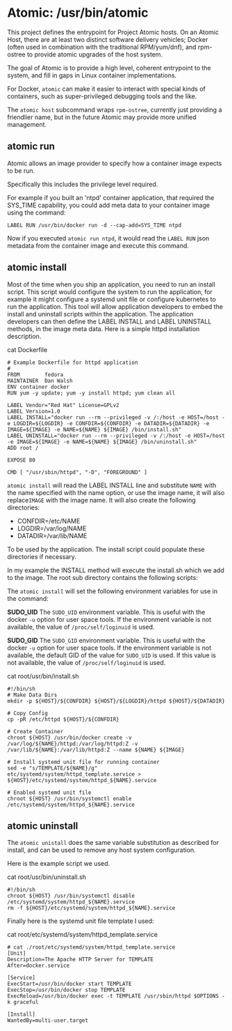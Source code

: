 # Atomic: /usr/bin/atomic

This project defines the entrypoint for Project Atomic hosts.  On an
Atomic Host, there are at least two distinct software
delivery vehicles; Docker (often used in combination with the
traditional RPM/yum/dnf), and rpm-ostree to provide atomic upgrades of the
host system.

The goal of Atomic is to provide a high level, coherent entrypoint to
the system, and fill in gaps in Linux container implementations.

For Docker, `atomic` can make it easier to interact with special kinds
of containers, such as super-privileged debugging tools and the like.

The `atomic host` subcommand wraps `rpm-ostree`, currently just
providing a friendlier name, but in the future Atomic may provide more
unified management.

## atomic run

Atomic allows an image provider to specify how a container image expects to be
run.

Specifically this includes the privilege level required.

For example if you built an 'ntpd' container application, that required the
SYS_TIME capability, you could add meta data to your container image using the
command:

`LABEL RUN /usr/bin/docker run -d --cap-add=SYS_TIME ntpd`

Now if you executed `atomic run ntpd`, it would read the `LABEL RUN` json
metadata from the container image and execute this command.

## atomic install

Most of the time when you ship an application, you need to run an install
script.  This script would configure the system to run the application, for
example it might configure a systemd unit file or configure kubernetes to
run the application.  This tool will allow application developers to embed the
install and uninstall scripts within the application.  The application
developers can then define the LABEL INSTALL and LABEL UNINSTALL methods, in
the image meta data.  Here is a simple httpd installation description.

cat Dockerfile
```
# Example Dockerfile for httpd application
#
FROM 		fedora
MAINTAINER	Dan Walsh
ENV container docker
RUN yum -y update; yum -y install httpd; yum clean all

LABEL Vendor="Red Hat" License=GPLv2
LABEL Version=1.0
LABEL INSTALL="docker run --rm --privileged -v /:/host -e HOST=/host -e LOGDIR=${LOGDIR} -e CONFDIR=${CONFDIR} -e DATADIR=${DATADIR} -e IMAGE=${IMAGE} -e NAME=${NAME} ${IMAGE} /bin/install.sh"
LABEL UNINSTALL="docker run --rm --privileged -v /:/host -e HOST=/host -e IMAGE=${IMAGE} -e NAME=${NAME} ${IMAGE} /bin/uninstall.sh"
ADD root /

EXPOSE 80

CMD [ "/usr/sbin/httpd", "-D", "FOREGROUND" ]
```

`atomic install` will read the LABEL INSTALL line and substitute `NAME` with
the name specified with the name option, or use the image name, it will also
replace`IMAGE` with the image name.  It will also create the following
directories:

* CONFDIR=/etc/NAME
* LOGDIR=/var/log/NAME
* DATADIR=/var/lib/NAME

To be used by the application.  The install script could populate these
directories if necessary.

In my example the INSTALL method will execute the install.sh which we add to
the image.  The root sub directory contains the following scripts:

The `atomic install` will set the following environment variables for use in the command:

**SUDO_UID**
  The `SUDO_UID` environment variable.  This is useful with the docker `-u` option for user space tools.  If the environment variable is not available, the value of `/proc/self/loginuid` is used.

**SUDO_GID**
  The `SUDO_GID` environment variable.  This is useful with the docker `-u` option for user space tools.  If the environment variable is not available, the default GID of the value for `SUDO_UID` is used.  If this value is not available, the value of `/proc/self/loginuid` is used.

cat root/usr/bin/install.sh
```
#!/bin/sh
# Make Data Dirs
mkdir -p ${HOST}/${CONFDIR} ${HOST}/${LOGDIR}/httpd ${HOST}/${DATADIR}

# Copy Config
cp -pR /etc/httpd ${HOST}/${CONFDIR}

# Create Container
chroot ${HOST} /usr/bin/docker create -v /var/log/${NAME}/httpd:/var/log/httpd:Z -v /var/lib/${NAME}:/var/lib/httpd:Z --name ${NAME} ${IMAGE}

# Install systemd unit file for running container
sed -e "s/TEMPLATE/${NAME}/g" etc/systemd/system/httpd_template.service > ${HOST}/etc/systemd/system/httpd_${NAME}.service

# Enabled systemd unit file
chroot ${HOST} /usr/bin/systemctl enable /etc/systemd/system/httpd_${NAME}.service
```

## atomic uninstall

The `atomic unistall` does the same variable substitution as described for
install, and can be used to remove any host system configuration.

Here is the example script we used.

cat root/usr/bin/uninstall.sh 
```
#!/bin/sh
chroot ${HOST} /usr/bin/systemctl disable /etc/systemd/system/httpd_${NAME}.service
rm -f ${HOST}/etc/systemd/system/httpd_${NAME}.service
```

Finally here is the systemd unit file template I used:

cat root/etc/systemd/system/httpd_template.service 
```
# cat ./root/etc/systemd/system/httpd_template.service 
[Unit]
Description=The Apache HTTP Server for TEMPLATE
After=docker.service

[Service]
ExecStart=/usr/bin/docker start TEMPLATE
ExecStop=/usr/bin/docker stop TEMPLATE
ExecReload=/usr/bin/docker exec -t TEMPLATE /usr/sbin/httpd $OPTIONS -k graceful

[Install]
WantedBy=multi-user.target
```
